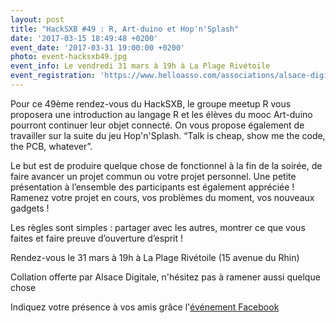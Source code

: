 ```yaml
---
layout: post
title: "HackSXB #49 : R, Art-duino et Hop'n'Splash"
date: '2017-03-15 18:49:48 +0200'
event_date: '2017-03-31 19:00:00 +0200'
photo: event-hacksxb49.jpg
event_info: Le vendredi 31 mars à 19h à La Plage Rivétoile
event_registration: 'https://www.helloasso.com/associations/alsace-digitale/evenements/hacksxb-49-r-art-duino-et-hop-n-splash'
---
```

Pour ce 49ème rendez-vous du HackSXB, le groupe meetup R vous proposera une introduction au langage R et les élèves du mooc Art-duino pourront continuer leur objet connecté. On vous propose également de travailler sur la suite du jeu Hop'n'Splash.
“Talk is cheap, show me the code, the PCB, whatever”.

Le but est de produire quelque chose de fonctionnel à la fin de la soirée, de faire avancer un projet commun ou votre projet personnel. Une petite présentation à l’ensemble des participants est également appréciée ! Ramenez votre projet en cours, vos problèmes du moment, vos nouveaux gadgets !

Les règles sont simples : partager avec les autres, montrer ce que vous faites et faire preuve d’ouverture d’esprit !

Rendez-vous le 31 mars à 19h à La Plage Rivétoile (15 avenue du Rhin)

Collation offerte par Alsace Digitale, n'hésitez pas à ramener aussi quelque chose

Indiquez votre présence à vos amis grâce l'[événement Facebook](https://www.facebook.com/events/857520577720096/)
